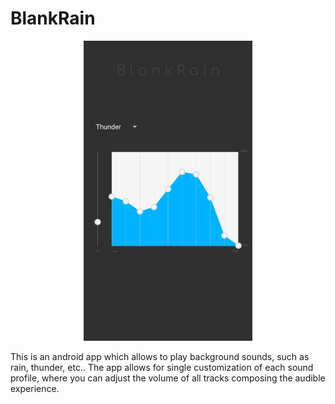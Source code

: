 # BlankRain

<p align="center">
  <img src="/app/src/main/res/drawable/screenshot.png.png"  width="270" height="480">
</p>

This is an android app which allows to play background sounds, such as rain, thunder, etc.. The app allows for single customization of each sound profile, where you can adjust the volume of all tracks composing the audible experience.
